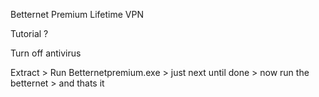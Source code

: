 Betternet Premium Lifetime VPN

Tutorial ?

Turn off antivirus

Extract > Run Betternetpremium.exe > just next until done > now run the betternet > and thats it
